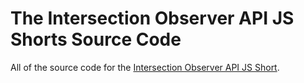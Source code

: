 # The Intersection Observer API JS Shorts Source Code
All of the source code for the [Intersection Observer API JS Short](https://vanillajsshorts.com).